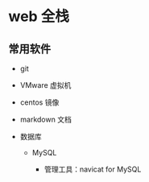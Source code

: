 # web 全栈

## 常用软件

+ git 

+ VMware 虚拟机

+ centos 镜像

+ markdown  文档  

- 数据库

    - MySQL

        - 管理工具：navicat for MySQL